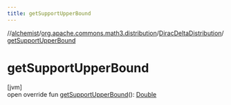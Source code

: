 ```yaml
---
title: getSupportUpperBound
---
```

//[alchemist](../../../index.html)/[org.apache.commons.math3.distribution](../index.html)/[DiracDeltaDistribution](index.html)/[getSupportUpperBound](get-support-upper-bound.html)



# getSupportUpperBound



[jvm]\
open override fun [getSupportUpperBound](get-support-upper-bound.html)(): [Double](https://kotlinlang.org/api/latest/jvm/stdlib/kotlin/-double/index.html)




